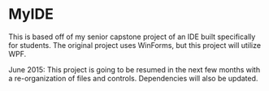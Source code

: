 # MyIDE

This is based off of my senior capstone project of an IDE built specifically for students. The original project uses WinForms, but this project will utilize WPF.

June 2015: This project is going to be resumed in the next few months with a re-organization of files and controls. Dependencies will also be updated.
